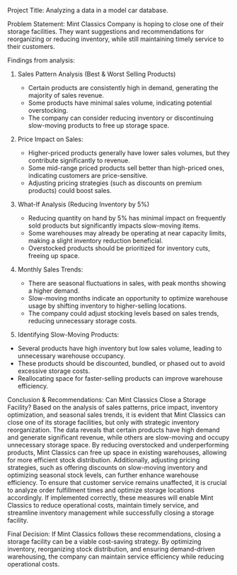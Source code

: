 Project Title: Analyzing a data in a model car database.

Problem Statement: Mint Classics Company is hoping to close one of their storage facilities. They want suggestions and recommendations for reorganizing or reducing inventory, while still maintaining timely service to their customers. 

Findings from analysis: 
1. Sales Pattern Analysis (Best & Worst Selling Products)
   - Certain products are consistently high in demand, generating the majority of sales revenue.
   - Some products have minimal sales volume, indicating potential overstocking.
   - The company can consider reducing inventory or discontinuing slow-moving products to free up storage space.

2. Price Impact on Sales:
   - Higher-priced products generally have lower sales volumes, but they contribute significantly to revenue.
   - Some mid-range priced products sell better than high-priced ones, indicating customers are price-sensitive.
   - Adjusting pricing strategies (such as discounts on premium products) could boost sales.

3. What-If Analysis (Reducing Inventory by 5%)
   - Reducing quantity on hand by 5% has minimal impact on frequently sold products but significantly impacts slow-moving items.
   - Some warehouses may already be operating at near capacity limits, making a slight inventory reduction beneficial.
   - Overstocked products should be prioritized for inventory cuts, freeing up space.
  
4. Monthly Sales Trends:
   - There are seasonal fluctuations in sales, with peak months showing a higher demand.
   - Slow-moving months indicate an opportunity to optimize warehouse usage by shifting inventory to higher-selling locations.
   - The company could adjust stocking levels based on sales trends, reducing unnecessary storage costs.

5.  Identifying Slow-Moving Products:
   - Several products have high inventory but low sales volume, leading to unnecessary warehouse occupancy.
   - These products should be discounted, bundled, or phased out to avoid excessive storage costs.
   - Reallocating space for faster-selling products can improve warehouse efficiency.

Conclusion & Recommendations:
Can Mint Classics Close a Storage Facility?
Based on the analysis of sales patterns, price impact, inventory optimization, and seasonal sales trends, it is evident that Mint Classics can close one of its storage facilities, but only with strategic inventory reorganization. The data reveals that certain products have high demand and generate significant revenue, while others are slow-moving and occupy unnecessary storage space. By reducing overstocked and underperforming products, Mint Classics can free up space in existing warehouses, allowing for more efficient stock distribution. Additionally, adjusting pricing strategies, such as offering discounts on slow-moving inventory and optimizing seasonal stock levels, can further enhance warehouse efficiency. To ensure that customer service remains unaffected, it is crucial to analyze order fulfillment times and optimize storage locations accordingly. If implemented correctly, these measures will enable Mint Classics to reduce operational costs, maintain timely service, and streamline inventory management while successfully closing a storage facility.

Final Decision:
If Mint Classics follows these recommendations, closing a storage facility can be a viable cost-saving strategy.
By optimizing inventory, reorganizing stock distribution, and ensuring demand-driven warehousing, the company can maintain service efficiency while reducing operational costs.
